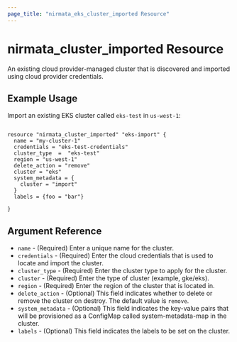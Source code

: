 ```yaml
---
page_title: "nirmata_eks_cluster_imported Resource"
---
```


# nirmata_cluster_imported Resource

An existing cloud provider-managed cluster that is discovered and imported using cloud provider credentials.

## Example Usage

Import an existing EKS cluster called `eks-test` in `us-west-1`:

```hcl

resource "nirmata_cluster_imported" "eks-import" {
  name = "my-cluster-1"
  credentials = "eks-test-credentials"
  cluster_type  =  "eks-test"
  region = "us-west-1"
  delete_action = "remove"
  cluster = "eks"
  system_metadata = {
    cluster = "import"
  }
  labels = {foo = "bar"}

}

```

## Argument Reference

* `name` - (Required) Enter a unique name for the cluster.
* `credentials` - (Required) Enter the cloud credentials that is used to locate and import the cluster.
* `cluster_type` - (Required) Enter the cluster type to apply for the cluster.
* `cluster` - (Required) Enter the type of cluster (example, gke/eks).
* `region` - (Required) Enter the region of the cluster that is located in.
* `delete_action` - (Optional) This field indicates whether to delete or remove the cluster on destroy. The default value is `remove`.
* `system_metadata` - (Optional) This field indicates the key-value pairs that will be provisioned as a ConfigMap called system-metadata-map in the cluster.
* `labels` - (Optional) This field indicates the labels to be set on the cluster.


